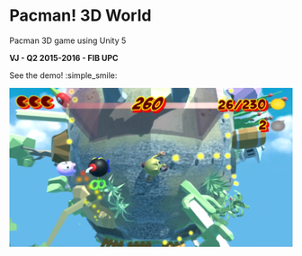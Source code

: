 # Pacman! 3D World

Pacman 3D game using Unity 5

**VJ - Q2 2015-2016 - FIB UPC**

See the demo! :simple_smile:
  
[![R-Type](/Assets/Images/pacman-screenshot.png)](https://www.youtube.com/watch?v=fPmqXk4-pac)
  
